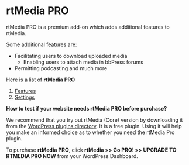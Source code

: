 # rtMedia PRO

rtMedia PRO is a premium add-on which adds additional features to rtMedia.

Some additional features are:

  * Facilitating users to download uploaded media
	* Enabling users to attach media in bbPress forums
  * Permitting podcasting and much more

Here is a list of **rtMedia PRO**

  1. [Features](./features.md)
  2. [Settings](./settings.md)

**How to test if your website needs rtMedia PRO before purchase?**

We recommend that you try out rtMedia (Core) version by downloading it from the [WordPress plugins directory](https://wordpress.org/plugins/buddypress-media). It is a free plugin. Using it will help you make an informed choice as to whether you need the rtMedia Pro plugin.

To purchase **rtMedia PRO**, click **rtMedia >> Go PRO! >> UPGRADE TO RTMEDIA PRO NOW** from your WordPress Dashboard.
